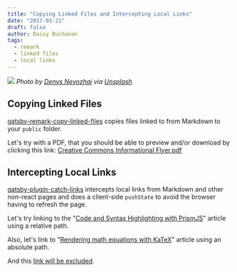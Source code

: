 ```yaml
---
title: "Copying Linked Files and Intercepting Local Links"
date: "2017-03-21"
draft: false
author: Daisy Buchanan
tags:
  - remark
  - linked files
  - local links
---
```


![](denys-nevozhai-184452.jpg) _Photo by
[Denys Nevozhai](https://unsplash.com/@dnevozhai) via
[Unsplash](https://unsplash.com/@dnevozhai?photo=DlnK1KOREds)_

## Copying Linked Files

[gatsby-remark-copy-linked-files][1] copies files linked to from Markdown to
your `public` folder.

Let's try with a PDF, that you should be able to preview and/or download by
clicking this link:
[Creative Commons Informational Flyer.pdf](Creativecommons-informational-flyer_eng.pdf)

## Intercepting Local Links

[gatsby-plugin-catch-links][2] intercepts local links from Markdown and other
non-react pages and does a client-side `pushState` to avoid the browser having
to refresh the page.

Let's try linking to the
"[Code and Syntax Highlighting with PrismJS](/code-and-syntax-highlighting/)"
article using a relative path.

Also, let's link to "[Rendering math equations with KaTeX](https://using-remark.gatsbyjs.org/katex/)" article using an absolute path.

And this [link will be excluded](/excluded-link).

[1]: https://gatsbyjs.com/plugins/gatsby-remark-copy-linked-files/
[2]: https://gatsbyjs.com/plugins/gatsby-plugin-catch-links/
